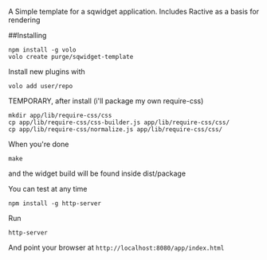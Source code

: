 A Simple template for a sqwidget application. Includes Ractive as a basis for rendering


##Installing

```
npm install -g volo
volo create purge/sqwidget-template

```

Install new plugins with

`volo add user/repo`

TEMPORARY, after install (i'll package my own require-css)

```
mkdir app/lib/require-css/css
cp app/lib/require-css/css-builder.js app/lib/require-css/css/
cp app/lib/require-css/normalize.js app/lib/require-css/css/
```

When you're done

`make`

and the widget build will be found inside dist/package

You can test at any time

`npm install -g http-server`

Run

`http-server`

And point your browser at `http://localhost:8080/app/index.html`


